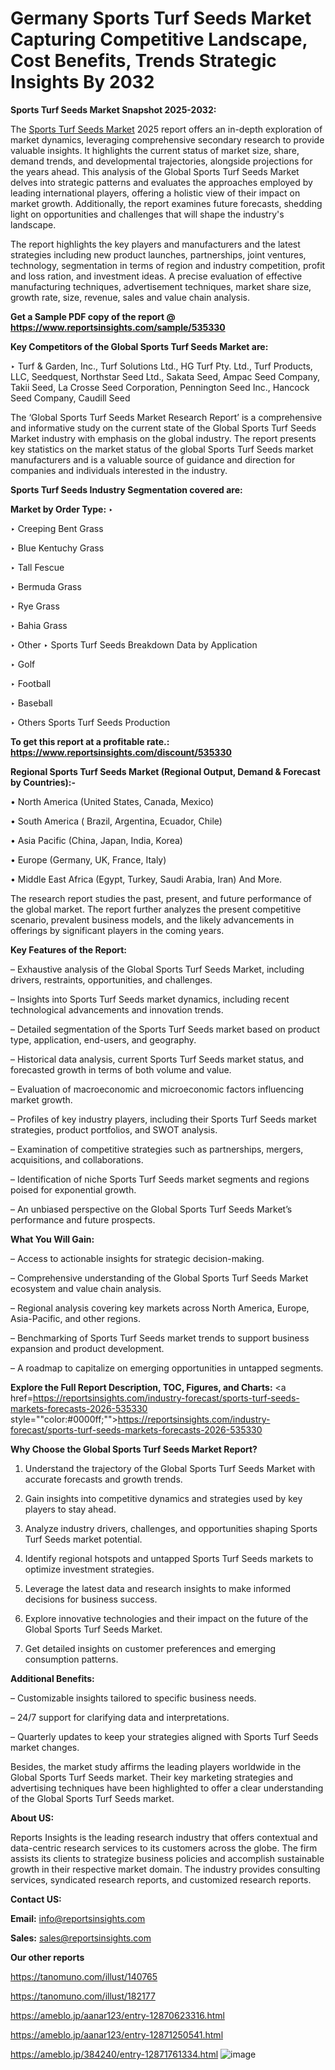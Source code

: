 # Germany Sports Turf Seeds Market Capturing Competitive Landscape, Cost Benefits, Trends Strategic Insights By 2032

<strong>Sports Turf Seeds Market Snapshot 2025-2032:</strong>

The <a href=https://www.reportsinsights.com/sample/535330>Sports Turf Seeds Market</a> 2025 report offers an in-depth exploration of market dynamics, leveraging comprehensive secondary research to provide valuable insights. It highlights the current status of market size, share, demand trends, and developmental trajectories, alongside projections for the years ahead. This analysis of the Global Sports Turf Seeds Market delves into strategic patterns and evaluates the approaches employed by leading international players, offering a holistic view of their impact on market growth. Additionally, the report examines future forecasts, shedding light on opportunities and challenges that will shape the industry's landscape.

The report highlights the key players and manufacturers and the latest strategies including new product launches, partnerships, joint ventures, technology, segmentation in terms of region and industry competition, profit and loss ration, and investment ideas. A precise evaluation of effective manufacturing techniques, advertisement techniques, market share size, growth rate, size, revenue, sales and value chain analysis.

<strong>Get a Sample PDF copy of the report @ <a href=https://www.reportsinsights.com/sample/535330 style=color:#0000ff;>https://www.reportsinsights.com/sample/535330</a></strong>

<strong>Key Competitors of the Global Sports Turf Seeds Market are:</strong>

‣ Turf & Garden, Inc., Turf Solutions Ltd., HG Turf Pty. Ltd., Turf Products, LLC, Seedquest, Northstar Seed Ltd., Sakata Seed, Ampac Seed Company, Takii Seed, La Crosse Seed Corporation, Pennington Seed Inc., Hancock Seed Company, Caudill Seed

The ‘Global Sports Turf Seeds Market Research Report’ is a comprehensive and informative study on the current state of the Global Sports Turf Seeds Market industry with emphasis on the global industry. The report presents key statistics on the market status of the global Sports Turf Seeds market manufacturers and is a valuable source of guidance and direction for companies and individuals interested in the industry.

<strong>Sports Turf Seeds Industry Segmentation covered are:</strong>

<strong>Market by Order Type: </strong>
‣ 

‣ Creeping Bent Grass

‣ Blue Kentuchy Grass

‣ Tall Fescue

‣ Bermuda Grass

‣ Rye Grass

‣ Bahia Grass

‣ Other
‣ Sports Turf Seeds Breakdown Data by Application

‣ Golf

‣ Football

‣ Baseball

‣ Others
Sports Turf Seeds Production

<strong>To get this report at a profitable rate.: <a href=https://www.reportsinsights.com/discount/535330 style=color:#0000ff;>https://www.reportsinsights.com/discount/535330</a></strong>

<strong>Regional Sports Turf Seeds Market (Regional Output, Demand &amp; Forecast by Countries):-</strong>

• North America (United States, Canada, Mexico)

• South America ( Brazil, Argentina, Ecuador, Chile)

• Asia Pacific (China, Japan, India, Korea)

• Europe (Germany, UK, France, Italy)

• Middle East Africa (Egypt, Turkey, Saudi Arabia, Iran) And More.

The research report studies the past, present, and future performance of the global market. The report further analyzes the present competitive scenario, prevalent business models, and the likely advancements in offerings by significant players in the coming years.

<strong>Key Features of the Report:</strong>

– Exhaustive analysis of the Global Sports Turf Seeds Market, including drivers, restraints, opportunities, and challenges.

– Insights into Sports Turf Seeds market dynamics, including recent technological advancements and innovation trends.

– Detailed segmentation of the Sports Turf Seeds market based on product type, application, end-users, and geography.

– Historical data analysis, current Sports Turf Seeds market status, and forecasted growth in terms of both volume and value.

– Evaluation of macroeconomic and microeconomic factors influencing market growth.

– Profiles of key industry players, including their Sports Turf Seeds market strategies, product portfolios, and SWOT analysis.

– Examination of competitive strategies such as partnerships, mergers, acquisitions, and collaborations.

– Identification of niche Sports Turf Seeds market segments and regions poised for exponential growth.

– An unbiased perspective on the Global Sports Turf Seeds Market’s performance and future prospects.

<strong>What You Will Gain:</strong>

– Access to actionable insights for strategic decision-making.

– Comprehensive understanding of the Global Sports Turf Seeds Market ecosystem and value chain analysis.

– Regional analysis covering key markets across North America, Europe, Asia-Pacific, and other regions.

– Benchmarking of Sports Turf Seeds market trends to support business expansion and product development.

– A roadmap to capitalize on emerging opportunities in untapped segments.

<strong>Explore the Full Report Description, TOC, Figures, and Charts:</strong>
<a href=https://reportsinsights.com/industry-forecast/sports-turf-seeds-markets-forecasts-2026-535330 style=""color:#0000ff;"">https://reportsinsights.com/industry-forecast/sports-turf-seeds-markets-forecasts-2026-535330</a>

<strong>Why Choose the Global Sports Turf Seeds Market Report?</strong>

1. Understand the trajectory of the Global Sports Turf Seeds Market with accurate forecasts and growth trends.

2. Gain insights into competitive dynamics and strategies used by key players to stay ahead.

3. Analyze industry drivers, challenges, and opportunities shaping Sports Turf Seeds market potential.

4. Identify regional hotspots and untapped Sports Turf Seeds markets to optimize investment strategies.

5. Leverage the latest data and research insights to make informed decisions for business success.

6. Explore innovative technologies and their impact on the future of the Global Sports Turf Seeds Market.

7. Get detailed insights on customer preferences and emerging consumption patterns.

<strong>Additional Benefits:</strong>

– Customizable insights tailored to specific business needs.

– 24/7 support for clarifying data and interpretations.

– Quarterly updates to keep your strategies aligned with Sports Turf Seeds market changes.

Besides, the market study affirms the leading players worldwide in the Global Sports Turf Seeds market. Their key marketing strategies and advertising techniques have been highlighted to offer a clear understanding of the Global Sports Turf Seeds market.

<strong><strong>About US</strong>:</strong>

Reports Insights is the leading research industry that offers contextual and data-centric research services to its customers across the globe. The firm assists its clients to strategize business policies and accomplish sustainable growth in their respective market domain. The industry provides consulting services, syndicated research reports, and customized research reports.

<strong>Contact US:</strong>

<p class=><b>Email:</b> <a href=mailto:info@reportsinsights.com>info@reportsinsights.com</a></p>
<p class=><b>Sales:</b> <a href=mailto:sales@reportsinsights.com>sales@reportsinsights.com</a></p>

<strong>Our other reports</strong>

<a href=https://tanomuno.com/illust/140765>https://tanomuno.com/illust/140765</a>

<a href=https://tanomuno.com/illust/182177>https://tanomuno.com/illust/182177</a>

<a href=https://ameblo.jp/aanar123/entry-12870623316.html>https://ameblo.jp/aanar123/entry-12870623316.html</a>

<a href=https://ameblo.jp/aanar123/entry-12871250541.html>https://ameblo.jp/aanar123/entry-12871250541.html</a>

<a href=https://ameblo.jp/384240/entry-12871761334.html>https://ameblo.jp/384240/entry-12871761334.html</a>
![image](https://github.com/user-attachments/assets/a7fc09c0-1f8a-4102-b12f-ae2070bd9add)
